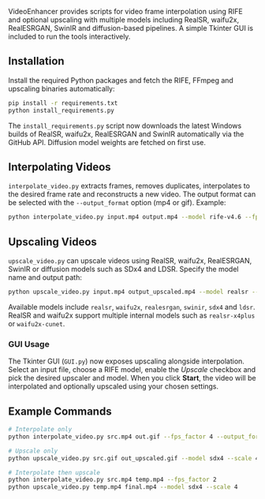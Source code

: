 VideoEnhancer provides scripts for video frame interpolation using RIFE and optional upscaling with multiple models including RealSR, waifu2x, RealESRGAN, SwinIR and diffusion-based pipelines. A simple Tkinter GUI is included to run the tools interactively.

## Installation

Install the required Python packages and fetch the RIFE, FFmpeg and upscaling binaries automatically:

```bash
pip install -r requirements.txt
python install_requirements.py
```

The `install_requirements.py` script now downloads the latest Windows builds of RealSR, waifu2x, RealESRGAN and SwinIR automatically via the GitHub API. Diffusion model weights are fetched on first use.

## Interpolating Videos

`interpolate_video.py` extracts frames, removes duplicates, interpolates to the desired frame rate and reconstructs a new video. The output format can be selected with the `--output_format` option (mp4 or gif). Example:

```bash
python interpolate_video.py input.mp4 output.mp4 --model rife-v4.6 --fps_factor 2 --output_format mp4
```

## Upscaling Videos

`upscale_video.py` can upscale videos using RealSR, waifu2x, RealESRGAN, SwinIR or diffusion models such as SDx4 and LDSR. Specify the model name and output path:

```bash
python upscale_video.py input.mp4 output_upscaled.mp4 --model realsr --scale 2 --output_format mp4
```

Available models include `realsr`, `waifu2x`, `realesrgan`, `swinir`, `sdx4` and `ldsr`. RealSR and waifu2x support multiple internal models such as `realsr-x4plus` or `waifu2x-cunet`.

### GUI Usage

The Tkinter GUI (`GUI.py`) now exposes upscaling alongside interpolation. Select an input file, choose a RIFE model, enable the *Upscale* checkbox and pick the desired upscaler and model. When you click **Start**, the video will be interpolated and optionally upscaled using your chosen settings.

## Example Commands

```bash
# Interpolate only
python interpolate_video.py src.mp4 out.gif --fps_factor 4 --output_format gif

# Upscale only
python upscale_video.py src.gif out_upscaled.gif --model sdx4 --scale 4 --output_format gif

# Interpolate then upscale
python interpolate_video.py src.mp4 temp.mp4 --fps_factor 2
python upscale_video.py temp.mp4 final.mp4 --model sdx4 --scale 4
```

